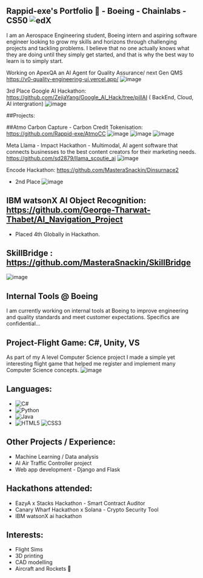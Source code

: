 ## Rappid-exe's Portfolio  👋 - Boeing - Chainlabs - CS50  ![edX](https://img.shields.io/badge/edX-%2302262B.svg?style=for-the-badge&logo=edX&logoColor=white)

I am an Aerospace Engineering student, Boeing intern and aspiring software engineer looking to grow my skills and horizons through challenging projects and tackling problems. 
I believe that no one actually knows what they are doing until they simply get started, and that is why the best way to learn is to simply start.

Working on ApexQA an AI Agent for Quality Assurance/ next Gen QMS
https://v0-quality-engineering-ui.vercel.app/
![image](https://github.com/user-attachments/assets/d4f082bf-d6a5-4854-8362-5bd8f9052c0b)


3rd Place Google AI Hackathon:
https://github.com/ZejiaYang/Google_AI_Hack/tree/pillAI ( BackEnd, Cloud, AI intergration)
![image](https://github.com/user-attachments/assets/35d5988d-1181-47c5-b7d0-f334d398a273)


##Projects:

##Atmo Carbon Capture - Carbon Credit Tokenisation:
https://github.com/Rappid-exe/AtmoCC
![image](https://github.com/user-attachments/assets/27248623-7a31-4804-adc4-62e624462b5f)
![image](https://github.com/user-attachments/assets/89ca7846-27c3-4824-a570-1a8ae2c885c4)
![image](https://github.com/user-attachments/assets/ad814aa4-7a61-49a9-94bf-d78666f9472d)



Meta Llama - Impact Hackathon - Multimodal, AI agent software that connects businesses to the best content creators for their marketing needs.
https://github.com/sd2879/llama_scoutie_ai
![image](https://github.com/user-attachments/assets/e84def70-ac26-4fe7-a619-bba0c7a97d66)


Encode Hackathon:
https://github.com/MasteraSnackin/Dinsurnace2
- 2nd Place
![image](https://github.com/user-attachments/assets/d30968ff-cacf-492a-94d2-556cd00f9fb8)


## IBM watsonX AI Object Recognition: https://github.com/George-Tharwat-Thabet/AI_Navigation_Project
- Placed 4th Globally in Hackathon.

## SkillBridge : https://github.com/MasteraSnackin/SkillBridge
![image](https://github.com/user-attachments/assets/4e144171-bd4b-4ded-b2fe-b87fdc87233f)



## Internal Tools @ Boeing
I am currently working on internal tools at Boeing to improve engineering and quality standards and meet customer expectations. Specifics are confidential...






## Project-Flight Game: C#, Unity, VS 
As part of my A level Computer Science project I made a simple yet interesting flight game that helped me register and implement many Computer Science concepts.
![image](https://github.com/Rappid-exe/Rappid-exe/assets/77837076/81c74e78-5bb9-4539-9b7c-a5bca3299916)

## Languages:
- ![C#](https://img.shields.io/badge/c%23-%23239120.svg?style=for-the-badge&logo=csharp&logoColor=white)
- ![Python](https://img.shields.io/badge/python-3670A0?style=for-the-badge&logo=python&logoColor=ffdd54)
- ![Java](https://img.shields.io/badge/java-%23ED8B00.svg?style=for-the-badge&logo=openjdk&logoColor=white)
- ![HTML5](https://img.shields.io/badge/html5-%23E34F26.svg?style=for-the-badge&logo=html5&logoColor=white) ![CSS3](https://img.shields.io/badge/css3-%231572B6.svg?style=for-the-badge&logo=css3&logoColor=white)

## Other Projects / Experience:
- Machine Learning / Data analysis
- AI Air Traffic Controller project
- Web app development - Django and Flask

## Hackathons attended:
- EazyA x Stacks Hackathon - Smart Contract Auditor 
- Canary Wharf Hackathon x Solana - Crypto Security Tool
- IBM watsonX ai hackathon


## Interests:
- Flight Sims
- 3D printing
- CAD modelling
- Aircraft and Rockets 🚀


<!--
**Rappid-exe/Rappid-exe** is a ✨ _special_ ✨ repository because its `README.md` (this file) appears on your GitHub profile.

Here are some ideas to get you started:

- 🔭 I’m currently working on ...
- 🌱 I’m currently learning ...
- 👯 I’m looking to collaborate on ...
- 🤔 I’m looking for help with ...
- 💬 Ask me about ...
- 📫 How to reach me: ...
- 😄 Pronouns: ...
- ⚡ Fun fact: ...
-->
